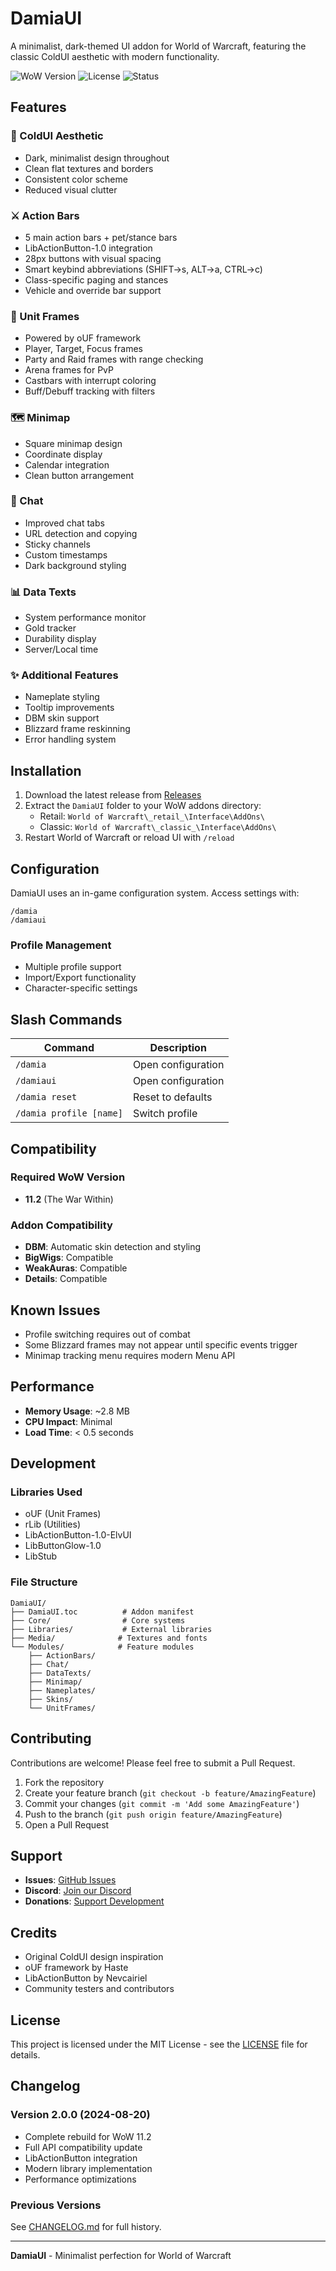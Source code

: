 # DamiaUI

A minimalist, dark-themed UI addon for World of Warcraft, featuring the classic ColdUI aesthetic with modern functionality.

![WoW Version](https://img.shields.io/badge/WoW-11.2-blue)
![License](https://img.shields.io/badge/License-MIT-green)
![Status](https://img.shields.io/badge/Status-Active-success)

## Features

### 🎨 ColdUI Aesthetic
- Dark, minimalist design throughout
- Clean flat textures and borders
- Consistent color scheme
- Reduced visual clutter

### ⚔️ Action Bars
- 5 main action bars + pet/stance bars
- LibActionButton-1.0 integration
- 28px buttons with visual spacing
- Smart keybind abbreviations (SHIFT→s, ALT→a, CTRL→c)
- Class-specific paging and stances
- Vehicle and override bar support

### 💚 Unit Frames
- Powered by oUF framework
- Player, Target, Focus frames
- Party and Raid frames with range checking
- Arena frames for PvP
- Castbars with interrupt coloring
- Buff/Debuff tracking with filters

### 🗺️ Minimap
- Square minimap design
- Coordinate display
- Calendar integration
- Clean button arrangement

### 💬 Chat
- Improved chat tabs
- URL detection and copying
- Sticky channels
- Custom timestamps
- Dark background styling

### 📊 Data Texts
- System performance monitor
- Gold tracker
- Durability display
- Server/Local time

### ✨ Additional Features
- Nameplate styling
- Tooltip improvements
- DBM skin support
- Blizzard frame reskinning
- Error handling system

## Installation

1. Download the latest release from [Releases](https://github.com/yourusername/DamiaUI/releases)
2. Extract the `DamiaUI` folder to your WoW addons directory:
   - Retail: `World of Warcraft\_retail_\Interface\AddOns\`
   - Classic: `World of Warcraft\_classic_\Interface\AddOns\`
3. Restart World of Warcraft or reload UI with `/reload`

## Configuration

DamiaUI uses an in-game configuration system. Access settings with:
```
/damia
/damiaui
```

### Profile Management
- Multiple profile support
- Import/Export functionality
- Character-specific settings

## Slash Commands

| Command | Description |
|---------|-------------|
| `/damia` | Open configuration |
| `/damiaui` | Open configuration |
| `/damia reset` | Reset to defaults |
| `/damia profile [name]` | Switch profile |

## Compatibility

### Required WoW Version
- **11.2** (The War Within)

### Addon Compatibility
- **DBM**: Automatic skin detection and styling
- **BigWigs**: Compatible
- **WeakAuras**: Compatible
- **Details**: Compatible

## Known Issues

- Profile switching requires out of combat
- Some Blizzard frames may not appear until specific events trigger
- Minimap tracking menu requires modern Menu API

## Performance

- **Memory Usage**: ~2.8 MB
- **CPU Impact**: Minimal
- **Load Time**: < 0.5 seconds

## Development

### Libraries Used
- oUF (Unit Frames)
- rLib (Utilities)
- LibActionButton-1.0-ElvUI
- LibButtonGlow-1.0
- LibStub

### File Structure
```
DamiaUI/
├── DamiaUI.toc          # Addon manifest
├── Core/                # Core systems
├── Libraries/           # External libraries
├── Media/              # Textures and fonts
└── Modules/            # Feature modules
    ├── ActionBars/
    ├── Chat/
    ├── DataTexts/
    ├── Minimap/
    ├── Nameplates/
    ├── Skins/
    └── UnitFrames/
```

## Contributing

Contributions are welcome! Please feel free to submit a Pull Request.

1. Fork the repository
2. Create your feature branch (`git checkout -b feature/AmazingFeature`)
3. Commit your changes (`git commit -m 'Add some AmazingFeature'`)
4. Push to the branch (`git push origin feature/AmazingFeature`)
5. Open a Pull Request

## Support

- **Issues**: [GitHub Issues](https://github.com/yourusername/DamiaUI/issues)
- **Discord**: [Join our Discord](https://discord.gg/yourdiscord)
- **Donations**: [Support Development](https://www.paypal.com/yourpaypal)

## Credits

- Original ColdUI design inspiration
- oUF framework by Haste
- LibActionButton by Nevcairiel
- Community testers and contributors

## License

This project is licensed under the MIT License - see the [LICENSE](LICENSE) file for details.

## Changelog

### Version 2.0.0 (2024-08-20)
- Complete rebuild for WoW 11.2
- Full API compatibility update
- LibActionButton integration
- Modern library implementation
- Performance optimizations

### Previous Versions
See [CHANGELOG.md](https://github.com/yourusername/DamiaUI/blob/main/CHANGELOG.md) for full history.

---

**DamiaUI** - Minimalist perfection for World of Warcraft